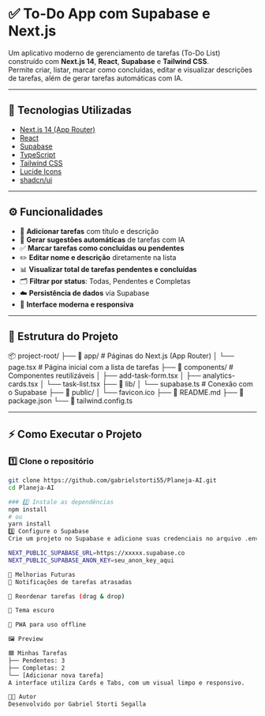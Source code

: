 # ✅ To-Do App com Supabase e Next.js

Um aplicativo moderno de gerenciamento de tarefas (To-Do List) construído com **Next.js 14**, **React**, **Supabase** e **Tailwind CSS**.  
Permite criar, listar, marcar como concluídas, editar e visualizar descrições de tarefas, além de gerar tarefas automáticas com IA.

---

## 🚀 Tecnologias Utilizadas

- [Next.js 14 (App Router)](https://nextjs.org/)
- [React](https://react.dev/)
- [Supabase](https://supabase.com/)
- [TypeScript](https://www.typescriptlang.org/)
- [Tailwind CSS](https://tailwindcss.com/)
- [Lucide Icons](https://lucide.dev/icons)
- [shadcn/ui](https://ui.shadcn.com/)

---

## ⚙️ Funcionalidades

- 📝 **Adicionar tarefas** com título e descrição  
- 🤖 **Gerar sugestões automáticas** de tarefas com IA  
- ✅ **Marcar tarefas como concluídas ou pendentes**  
- ✏️ **Editar nome e descrição** diretamente na lista  
- 📊 **Visualizar total de tarefas pendentes e concluídas**  
- 🗂️ **Filtrar por status**: Todas, Pendentes e Completas  
- ☁️ **Persistência de dados** via Supabase  
- 🎨 **Interface moderna e responsiva**

---

## 🧰 Estrutura do Projeto

📦 project-root/
├── 📁 app/ # Páginas do Next.js (App Router)
│ └── page.tsx # Página inicial com a lista de tarefas
├── 📁 components/ # Componentes reutilizáveis
│ ├── add-task-form.tsx
│ ├── analytics-cards.tsx
│ └── task-list.tsx
├── 📁 lib/
│ └── supabase.ts # Conexão com o Supabase
├── 📁 public/
│ └── favicon.ico
├── 📄 README.md
├── 📄 package.json
└── 📄 tailwind.config.ts

---

## ⚡ Como Executar o Projeto

### 1️⃣ Clone o repositório

```bash
git clone https://github.com/gabrielstorti55/Planeja-AI.git
cd Planeja-AI

### 2️⃣ Instale as dependências
npm install
# ou
yarn install
3️⃣ Configure o Supabase
Crie um projeto no Supabase e adicione suas credenciais no arquivo .env:

NEXT_PUBLIC_SUPABASE_URL=https://xxxxx.supabase.co
NEXT_PUBLIC_SUPABASE_ANON_KEY=seu_anon_key_aqui

🧩 Melhorias Futuras
💬 Notificações de tarefas atrasadas

🔄 Reordenar tarefas (drag & drop)

🌙 Tema escuro

📱 PWA para uso offline

🖼️ Preview

🟦 Minhas Tarefas
├── Pendentes: 3
├── Completas: 2
└── [Adicionar nova tarefa]
A interface utiliza Cards e Tabs, com um visual limpo e responsivo.

👨‍💻 Autor
Desenvolvido por Gabriel Storti Segalla 